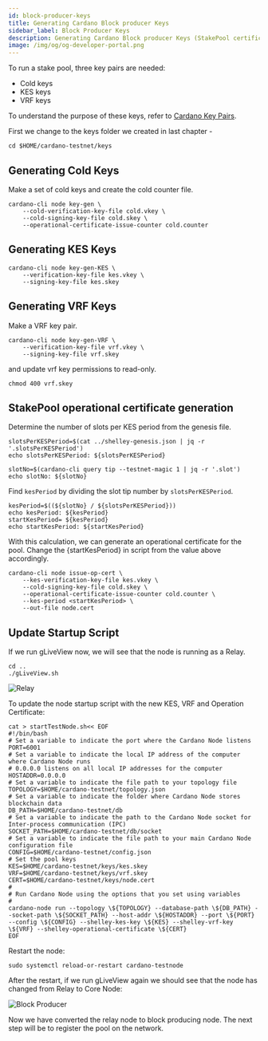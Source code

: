 ```yaml
---
id: block-producer-keys
title: Generating Cardano Block producer Keys
sidebar_label: Block Producer Keys
description: Generating Cardano Block producer Keys (StakePool certificate generation)
image: /img/og/og-developer-portal.png
---
```


To run a stake pool, three key pairs are needed:

* Cold keys
* KES keys
* VRF keys

To understand the purpose of these keys, refer to [Cardano Key Pairs](../operate-a-stake-pool/cardano-key-pairs.md).

First we change to the keys folder we created in last chapter -


```
cd $HOME/cardano-testnet/keys
```

## Generating Cold Keys

Make a set of cold keys and create the cold counter file.

```
cardano-cli node key-gen \
    --cold-verification-key-file cold.vkey \
    --cold-signing-key-file cold.skey \
    --operational-certificate-issue-counter cold.counter
```

## Generating KES Keys

```
cardano-cli node key-gen-KES \
    --verification-key-file kes.vkey \
    --signing-key-file kes.skey
```

## Generating VRF Keys

Make a VRF key pair.

```
cardano-cli node key-gen-VRF \
    --verification-key-file vrf.vkey \
    --signing-key-file vrf.skey
```

and update vrf key permissions to read-only.

```
chmod 400 vrf.skey
```

## StakePool operational certificate generation

Determine the number of slots per KES period from the genesis file.

```
slotsPerKESPeriod=$(cat ../shelley-genesis.json | jq -r '.slotsPerKESPeriod')
echo slotsPerKESPeriod: ${slotsPerKESPeriod}

slotNo=$(cardano-cli query tip --testnet-magic 1 | jq -r '.slot')
echo slotNo: ${slotNo}
```

Find `kesPeriod` by dividing the slot tip number by `slotsPerKESPeriod`.

```
kesPeriod=$((${slotNo} / ${slotsPerKESPeriod}))
echo kesPeriod: ${kesPeriod}
startKesPeriod= ${kesPeriod}
echo startKesPeriod: ${startKesPeriod}
```

With this calculation, we can generate an operational certificate for the pool. Change the {startKesPeriod} in script from the value above accordingly.

```
cardano-cli node issue-op-cert \
    --kes-verification-key-file kes.vkey \
    --cold-signing-key-file cold.skey \
    --operational-certificate-issue-counter cold.counter \
    --kes-period <startKesPeriod> \
    --out-file node.cert
```

## Update Startup Script

If we run gLiveView now, we will see that the node is running as a Relay.

```
cd ..
./gLiveView.sh
```

![Relay](/img/stake-pool-guide/snsky_relay.jpg)


To update the node startup script with the new KES, VRF and Operation Certificate:

```
cat > startTestNode.sh<< EOF 
#!/bin/bash
# Set a variable to indicate the port where the Cardano Node listens
PORT=6001
# Set a variable to indicate the local IP address of the computer where Cardano Node runs
# 0.0.0.0 listens on all local IP addresses for the computer
HOSTADDR=0.0.0.0
# Set a variable to indicate the file path to your topology file
TOPOLOGY=$HOME/cardano-testnet/topology.json
# Set a variable to indicate the folder where Cardano Node stores blockchain data
DB_PATH=$HOME/cardano-testnet/db
# Set a variable to indicate the path to the Cardano Node socket for Inter-process communication (IPC)
SOCKET_PATH=$HOME/cardano-testnet/db/socket
# Set a variable to indicate the file path to your main Cardano Node configuration file
CONFIG=$HOME/cardano-testnet/config.json
# Set the pool keys
KES=$HOME/cardano-testnet/keys/kes.skey
VRF=$HOME/cardano-testnet/keys/vrf.skey
CERT=$HOME/cardano-testnet/keys/node.cert
#
# Run Cardano Node using the options that you set using variables
#
cardano-node run --topology \${TOPOLOGY} --database-path \${DB_PATH} --socket-path \${SOCKET_PATH} --host-addr \${HOSTADDR} --port \${PORT} --config \${CONFIG} --shelley-kes-key \${KES} --shelley-vrf-key \${VRF} --shelley-operational-certificate \${CERT}
EOF
```

Restart the node:
```
sudo systemctl reload-or-restart cardano-testnode
```

After the restart, if we run gLiveView again we should see that the node has changed from Relay to Core Node:

![Block Producer](/img/stake-pool-guide/snsky_producer.jpg)

Now we have converted the relay node to block producing node. The next step will be to register the pool on the network.
